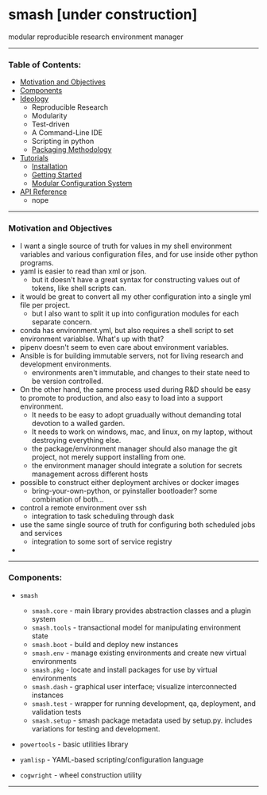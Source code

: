 # smash [under construction]
modular reproducible research environment manager

--------------------------------------------------------------------------

### Table of Contents:

- [Motivation and Objectives](#motivation-and-objectives)
- [Components](#components)
- [Ideology](docs/manifesto.md)
    - Reproducible Research
    - Modularity
    - Test-driven
    - A Command-Line IDE
    - Scripting in python
    - [Packaging Methodology](docs/manifesto.md#packaging-methodology)
- [Tutorials](docs/howto.md)
    - [Installation](docs/howto.md#installation)
    - [Getting Started](docs/howto.md#getting-started)
    - [Modular Configuration System](docs/howto.md#modular-configuration-system)
- [API Reference](docs/api.md)
    - nope


--------------------------------------------------------------------------
### Motivation and Objectives
- I want a single source of truth for values in my shell environment variables and various configuration files, and for use inside other python programs.
- yaml is easier to read than xml or json. 
    - but it doesn't have a great syntax for constructing values out of tokens, like shell scripts can.
- it would be great to convert all my other configuration into a single yml file per project.
    - but I also want to split it up into configuration modules for each separate concern.  
- conda has environment.yml, but also requires a shell script to set environment variablse. What's up with that?
- pipenv doesn't seem to even care about environment variables.
- Ansible is for building immutable servers, not for living research and development environments.
    - environments aren't immutable, and changes to their state need to be version controlled.
- On the other hand, the same process used during R&D should be easy to promote to production, and also easy to load into a support environment.
    - It needs to be easy to adopt gruadually without demanding total devotion to a walled garden.
    - It needs to work on windows, mac, and linux, on my laptop, without destroying everything else.
    - the package/environment manager should also manage the git project, not merely support installing from one.
    - the environment manager should integrate a solution for secrets management across different hosts  
- possible to construct either deployment archives or docker images
    - bring-your-own-python, or pyinstaller bootloader? some combination of both...
- control a remote environment over ssh 
    - integration to task scheduling through dask
- use the same single source of truth for configuring both scheduled jobs and services
    - integration to some sort of service registry
- 

---
### Components:

- `smash`
    - `smash.core`  - main library provides abstraction classes and a plugin system
    - `smash.tools` - transactional model for manipulating environment state
    - `smash.boot`  - build and deploy new instances
    - `smash.env`   - manage existing environments and create new virtual environments
    - `smash.pkg`   - locate and install packages for use by virtual environments
    - `smash.dash`  - graphical user interface; visualize interconnected instances
    - `smash.test`  - wrapper for running development, qa, deployment, and validation tests
    - `smash.setup` - smash package metadata used by setup.py. includes variations for testing and development.


- `powertools`  - basic utilities library
- `yamlisp`     - YAML-based scripting/configuration language
- `cogwright`   - wheel construction utility







--------------------------------------------------------------------------
